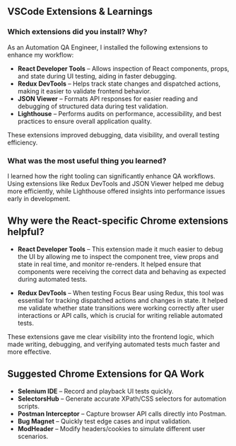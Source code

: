 ## VSCode Extensions & Learnings

### Which extensions did you install? Why?

As an Automation QA Engineer, I installed the following extensions to enhance my workflow:

- **React Developer Tools** – Allows inspection of React components, props, and state during UI testing, aiding in faster debugging.
- **Redux DevTools** – Helps track state changes and dispatched actions, making it easier to validate frontend behavior.
- **JSON Viewer** – Formats API responses for easier reading and debugging of structured data during test validation.
- **Lighthouse** – Performs audits on performance, accessibility, and best practices to ensure overall application quality.

These extensions improved debugging, data visibility, and overall testing efficiency.

### What was the most useful thing you learned?

I learned how the right tooling can significantly enhance QA workflows. Using extensions like Redux DevTools and JSON Viewer helped me debug more efficiently, while Lighthouse offered insights into performance issues early in development.

## Why were the React-specific Chrome extensions helpful?

- **React Developer Tools** – This extension made it much easier to debug the UI by allowing me to inspect the component tree, view props and state in real time, and monitor re-renders. It helped ensure that components were receiving the correct data and behaving as expected during automated tests.

- **Redux DevTools** – When testing Focus Bear using Redux, this tool was essential for tracking dispatched actions and changes in state. It helped me validate whether state transitions were working correctly after user interactions or API calls, which is crucial for writing reliable automated tests.

These extensions gave me clear visibility into the frontend logic, which made writing, debugging, and verifying automated tests much faster and more effective.

## Suggested Chrome Extensions for QA Work

- **Selenium IDE** – Record and playback UI tests quickly.
- **SelectorsHub** – Generate accurate XPath/CSS selectors for automation scripts.
- **Postman Interceptor** – Capture browser API calls directly into Postman.
- **Bug Magnet** – Quickly test edge cases and input validation.
- **ModHeader** – Modify headers/cookies to simulate different user scenarios.
